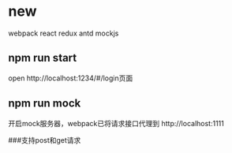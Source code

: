 # new
webpack react redux antd mockjs

## npm run start
 open http://localhost:1234/#/login页面
 
 
## npm run mock
 开启mock服务器，webpack已将请求接口代理到 http://localhost:1111
 
 
 ###支持post和get请求
 
